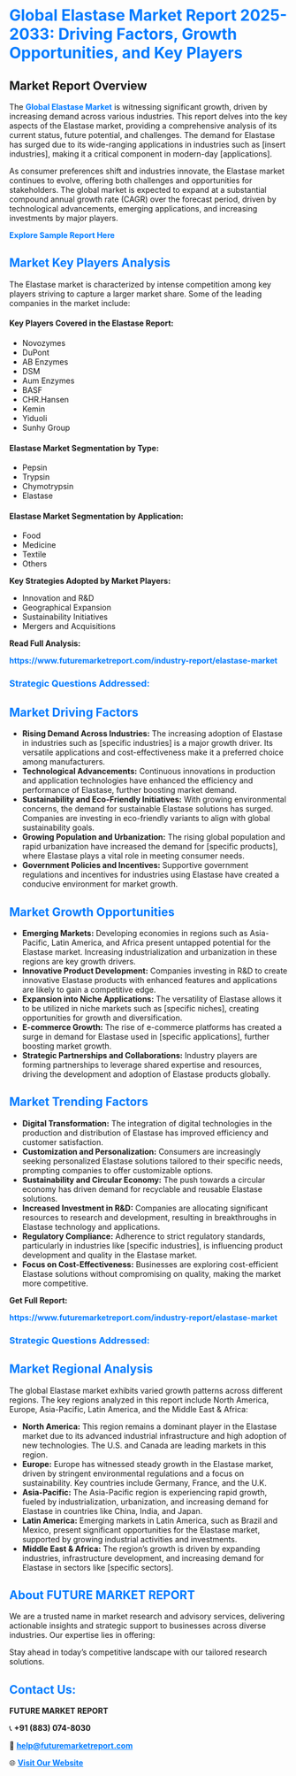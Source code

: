 <h1 style="color: #007BFF;">Global Elastase Market Report 2025-2033: Driving Factors, Growth Opportunities, and Key Players</h1>

<section id="overview">
<h2>Market Report Overview</h2>
<p>The <a href="https://www.futuremarketreport.com/industry-report/elastase-market" style="color: #007BFF; text-decoration: none;"><strong>Global Elastase Market</strong></a> is witnessing significant growth, driven by increasing demand across various industries. This report delves into the key aspects of the Elastase market, providing a comprehensive analysis of its current status, future potential, and challenges. The demand for Elastase has surged due to its wide-ranging applications in industries such as [insert industries], making it a critical component in modern-day [applications].</p>
<p>As consumer preferences shift and industries innovate, the Elastase market continues to evolve, offering both challenges and opportunities for stakeholders. The global market is expected to expand at a substantial compound annual growth rate (CAGR) over the forecast period, driven by technological advancements, emerging applications, and increasing investments by major players.</p>
</section>

<section id="overview">
<p><a href="https://www.futuremarketreport.com/request-sample/reportId=36838" style="color: #007BFF; text-decoration: none;"><strong>Explore Sample Report Here</strong></a></p>
</section>

<section id="key-players">
<h2 style="color: #007BFF;">Market Key Players Analysis</h2>
<p>The Elastase market is characterized by intense competition among key players striving to capture a larger market share. Some of the leading companies in the market include:</p>
<h4>Key Players Covered in the Elastase Report:</h4>
<ul><li>Novozymes</li><li>DuPont</li><li>AB Enzymes</li><li>DSM</li><li>Aum Enzymes</li><li>BASF</li><li>CHR.Hansen</li><li>Kemin</li><li>Yiduoli</li><li>Sunhy Group</li></ul>
<h4>Elastase Market Segmentation by Type:</h4>
<ul><li>Pepsin</li><li>Trypsin</li><li>Chymotrypsin</li><li>Elastase</li></ul>

<h4>Elastase Market Segmentation by Application:</h4>
<ul><li>Food</li><li>Medicine</li><li>Textile</li><li>Others</li></ul>
<p><strong>Key Strategies Adopted by Market Players:</strong></p>
<ul>
<li>Innovation and R&D</li>
<li>Geographical Expansion</li>
<li>Sustainability Initiatives</li>
<li>Mergers and Acquisitions</li>
</ul>
</section>

<section>
<p><strong>Read Full Analysis: </strong></p><a href="https://www.futuremarketreport.com/industry-report/elastase-market" style="color: #007BFF; text-decoration: none;"><strong>https://www.futuremarketreport.com/industry-report/elastase-market</strong></a>
<h3 style="color: #007BFF;">Strategic Questions Addressed:</h3>
</section>

<section id="driving-factors">
<h2 style="color: #007BFF;">Market Driving Factors</h2>
<ul>
<li><strong>Rising Demand Across Industries:</strong> The increasing adoption of Elastase in industries such as [specific industries] is a major growth driver. Its versatile applications and cost-effectiveness make it a preferred choice among manufacturers.</li>
<li><strong>Technological Advancements:</strong> Continuous innovations in production and application technologies have enhanced the efficiency and performance of Elastase, further boosting market demand.</li>
<li><strong>Sustainability and Eco-Friendly Initiatives:</strong> With growing environmental concerns, the demand for sustainable Elastase solutions has surged. Companies are investing in eco-friendly variants to align with global sustainability goals.</li>
<li><strong>Growing Population and Urbanization:</strong> The rising global population and rapid urbanization have increased the demand for [specific products], where Elastase plays a vital role in meeting consumer needs.</li>
<li><strong>Government Policies and Incentives:</strong> Supportive government regulations and incentives for industries using Elastase have created a conducive environment for market growth.</li>
</ul>
</section>

<section id="growth-opportunities">
<h2 style="color: #007BFF;">Market Growth Opportunities</h2>
<ul>
<li><strong>Emerging Markets:</strong> Developing economies in regions such as Asia-Pacific, Latin America, and Africa present untapped potential for the Elastase market. Increasing industrialization and urbanization in these regions are key growth drivers.</li>
<li><strong>Innovative Product Development:</strong> Companies investing in R&D to create innovative Elastase products with enhanced features and applications are likely to gain a competitive edge.</li>
<li><strong>Expansion into Niche Applications:</strong> The versatility of Elastase allows it to be utilized in niche markets such as [specific niches], creating opportunities for growth and diversification.</li>
<li><strong>E-commerce Growth:</strong> The rise of e-commerce platforms has created a surge in demand for Elastase used in [specific applications], further boosting market growth.</li>
<li><strong>Strategic Partnerships and Collaborations:</strong> Industry players are forming partnerships to leverage shared expertise and resources, driving the development and adoption of Elastase products globally.</li>
</ul>
</section>

<section id="trending-factors">
<h2 style="color: #007BFF;">Market Trending Factors</h2>
<ul>
<li><strong>Digital Transformation:</strong> The integration of digital technologies in the production and distribution of Elastase has improved efficiency and customer satisfaction.</li>
<li><strong>Customization and Personalization:</strong> Consumers are increasingly seeking personalized Elastase solutions tailored to their specific needs, prompting companies to offer customizable options.</li>
<li><strong>Sustainability and Circular Economy:</strong> The push towards a circular economy has driven demand for recyclable and reusable Elastase solutions.</li>
<li><strong>Increased Investment in R&D:</strong> Companies are allocating significant resources to research and development, resulting in breakthroughs in Elastase technology and applications.</li>
<li><strong>Regulatory Compliance:</strong> Adherence to strict regulatory standards, particularly in industries like [specific industries], is influencing product development and quality in the Elastase market.</li>
<li><strong>Focus on Cost-Effectiveness:</strong> Businesses are exploring cost-efficient Elastase solutions without compromising on quality, making the market more competitive.</li>
</ul>
</section>

<section>
<p><strong>Get Full Report: </strong></p><a href="https://www.futuremarketreport.com/industry-report/elastase-market" style="color: #007BFF; text-decoration: none;"><strong>https://www.futuremarketreport.com/industry-report/elastase-market</strong></a>
<h3 style="color: #007BFF;">Strategic Questions Addressed:</h3>
</section>


<section id="regional-analysis">
<h2 style="color: #007BFF;">Market Regional Analysis</h2>
<p>The global Elastase market exhibits varied growth patterns across different regions. The key regions analyzed in this report include North America, Europe, Asia-Pacific, Latin America, and the Middle East & Africa:</p>
<ul>
<li><strong>North America:</strong> This region remains a dominant player in the Elastase market due to its advanced industrial infrastructure and high adoption of new technologies. The U.S. and Canada are leading markets in this region.</li>
<li><strong>Europe:</strong> Europe has witnessed steady growth in the Elastase market, driven by stringent environmental regulations and a focus on sustainability. Key countries include Germany, France, and the U.K.</li>
<li><strong>Asia-Pacific:</strong> The Asia-Pacific region is experiencing rapid growth, fueled by industrialization, urbanization, and increasing demand for Elastase in countries like China, India, and Japan.</li>
<li><strong>Latin America:</strong> Emerging markets in Latin America, such as Brazil and Mexico, present significant opportunities for the Elastase market, supported by growing industrial activities and investments.</li>
<li><strong>Middle East & Africa:</strong> The region’s growth is driven by expanding industries, infrastructure development, and increasing demand for Elastase in sectors like [specific sectors].</li>
</ul>
</section>

<footer>
<h2 style="color: #007BFF;">About FUTURE MARKET REPORT</h2>
<p>We are a trusted name in market research and advisory services, delivering actionable insights and strategic support to businesses across diverse industries. Our expertise lies in offering:</p>

<p>Stay ahead in today’s competitive landscape with our tailored research solutions.</p>

<h2 style="color: #007BFF;">Contact Us:</h2>
<p><strong>FUTURE MARKET REPORT</strong></p>
<p>📞 <strong>+91 (883) 074-8030</strong></p>
<p>📧 <strong><a href="mailto:help@futuremarketreport.com" style="color: #007BFF;">help@futuremarketreport.com</a></strong></p>
<p>🌐 <strong><a href="https://www.futuremarketreport.com/" style="color: #007BFF;">Visit Our Website</a></strong></p>
</footer>